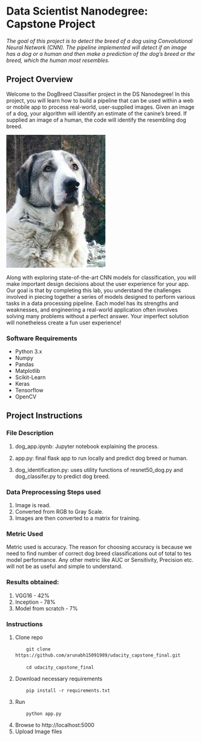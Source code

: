 # Data Scientist Nanodegree: Capstone Project

*The goal of this project is to detect the breed of a dog using Convolutional Neural Network (CNN). The pipeline implemented will detect if an image has a dog or a human and then make a prediction of the dog’s breed or the breed, which the human most resembles.*



[//]: # (Image References)

[image1]: ./static/img/ref/Anatolian_shepherd_dog.jpg "Sample Output"



## Project Overview

Welcome to the DogBreed Classifier project in the DS Nanodegree! In this project, you will learn how to build a pipeline that can be used within a web or mobile app to process real-world, user-supplied images.  Given an image of a dog, your algorithm will identify an estimate of the canine’s breed.  If supplied an image of a human, the code will identify the resembling dog breed.  

![Sample Output][image1]

Along with exploring state-of-the-art CNN models for classification, you will make important design decisions about the user experience for your app.  Our goal is that by completing this lab, you understand the challenges involved in piecing together a series of models designed to perform various tasks in a data processing pipeline.  Each model has its strengths and weaknesses, and engineering a real-world application often involves solving many problems without a perfect answer.  Your imperfect solution will nonetheless create a fun user experience!


### Software Requirements
* Python 3.x
* Numpy
* Pandas
* Matplotlib
* Scikit-Learn
* Keras
* Tensorflow
* OpenCV
## Project Instructions

### File Description
1. dog_app.ipynb: Jupyter notebook explaining the process.

2. app.py: final flask app to run locally and predict dog breed or human.

3. dog_identification.py: uses utility functions of resnet50_dog.py and dog_classifer.py to predict dog breed.

### Data Preprocessing Steps used
1. Image is read.
2. Converted from RGB to Gray Scale.
3. Images are then converted to a matrix for training.

### Metric Used
Metric used is accuracy. The reason for choosing accuracy is because we need to find number of correct dog breed classifications out of total to tes model performance. Any other metric like AUC or Sensitivity, Precision etc. will not be as useful and simple to understand.

### Results obtained:
1. VGG16 - 42%
2. Inception - 78%
3. Model from scratch - 7%

### Instructions
1. Clone repo
	```
		git clone https://github.com/arunabh15091989/udacity_capstone_final.git

		cd udacity_capstone_final
	```
2. Download necessary requirements
	```
		pip install -r requirements.txt
	```
3. Run
	```
		python app.py
	```
4. Browse to http://localhost:5000
5. Upload Image files
